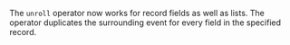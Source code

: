 The `unroll` operator now works for record fields as well as lists. The operator
duplicates the surrounding event for every field in the specified record.
